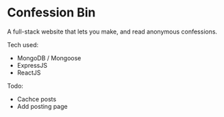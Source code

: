 # Confession Bin

A full-stack website that lets you make, and read anonymous confessions.

Tech used:
- MongoDB / Mongoose
- ExpressJS
- ReactJS

Todo:
- Cachce posts
- Add posting page
